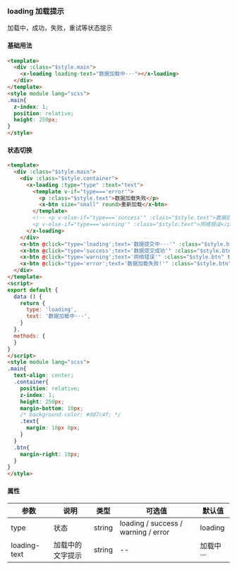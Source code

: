 ### loading 加载提示
加载中，成功，失败，重试等状态提示

#### 基础用法
``` html
<template>
  <div :class="$style.main">
    <x-loading loading-text="数据加载中···"></x-loading>
  </div>
</template>
<style module lang="scss">
.main{
  z-index: 1;
  position: relative;
  height: 250px;
}
</style>
```

#### 状态切换
``` html
<template>
  <div :class="$style.main">
    <div :class="$style.container">
      <x-loading :type="type" :text="text">
        <template v-if="type==='error'">
          <p :class="$style.text">数据加载失败</p>
          <x-btn size="small" round>重新加载</x-btn>
        </template>
        <!-- <p v-else-if="type==='success'" :class="$style.text">数据提交成功</p>
        <p v-else-if="type==='warning'" :class="$style.text">网络错误</p> -->
      </x-loading>
    </div>
    <x-btn @click="type='loading';text='数据提交中···'" :class="$style.btn" type="primary">加载 状态</x-btn>
    <x-btn @click="type='success';text='数据提交成功'" :class="$style.btn" type="success">完成 状态</x-btn>
    <x-btn @click="type='warning';text='网络错误'" :class="$style.btn" type="warning">警告 状态</x-btn>
    <x-btn @click="type='error';text='数据加载失败!'" :class="$style.btn" type="danger">错误 状态</x-btn>
  </div>
</template>
<script>
export default {
  data () {
    return {
      type: 'loading',
      text: '数据加载中···',
    }
  },
  methods: {
  }
}
</script>
<style module lang="scss">
.main{
  text-align: center;
  .container{
    position: relative;
    z-index: 1;
    height: 250px;
    margin-bottom: 10px;
    /* background-color: #dd7c4f; */
    .text{
      margin: 10px 0px;
    }
  }
  .btn{
    margin-right: 10px;
  }
}
</style>
```

#### 属性
| 参数      | 说明    | 类型      | 可选值       | 默认值   |
|---------- |-------- |---------- |-------------  |-------- |
| type     | 状态   | string  |   loading / success / warning / error |    loading     |
| loading-text     | 加载中的文字提示   | string  |   --  |    加载中···     |